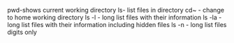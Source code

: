 pwd-shows current working directory
ls- list files in directory
cd~ - change to home working directory
ls -l - long list files with their information
ls -la - long list files with their information including hidden files
ls -n - long list files digits only

